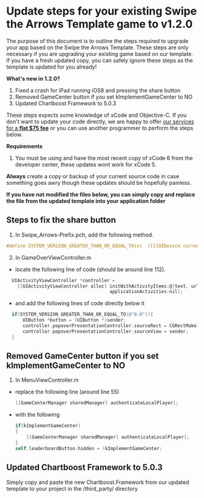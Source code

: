 # Update steps for your existing Swipe the Arrows Template game to v1.2.0
The purpose of this document is to outline the steps required to upgrade your app based on the Swipe the Arrows Template.
These steps are only necessary if you are upgrading your existing game based on our template.  If you have a fresh updated copy, you can safely ignore these steps as the template is updated for you already!

**What's new in 1.2.0?**

1. Fixed a crash for iPad running iOS8 and pressing the share button
2. Removed GameCenter button if you set kImplementGameCenter to NO
3. Updated Chartboost Framework to 5.0.3

These steps expects some knowledge of xCode and Objective-C. If you don't want to update your code directly, we are happy to offer [our services for a **flat $75 fee**](http://alpinepipeline.com/pages/services) or you can use another programmer to perform the steps below.   

**Requirements**

1. You must be using and have the most recent copy of xCode 6 from the developer center, these updates wont work for xCode 5.

**Always** create a copy or backup of your current source code in case something goes awry though these updates should be hopefully painless.

**If you have not modified the files below, you can simply copy and replace the file from the updated template into your application folder**

## Steps to fix the share button
1. In Swipe_Arrows-Prefix.pch, add the following method.

  ```objective-c
  #define SYSTEM_VERSION_GREATER_THAN_OR_EQUAL_TO(v)  ([[[UIDevice currentDevice] systemVersion] compare:v options:NSNumericSearch] != NSOrderedAscending)
  ```
2. In GameOverViewController.m
  * locate the following line of code (should be around line 112).
  ```objective-c
    UIActivityViewController *controller =
      [[UIActivityViewController alloc] initWithActivityItems:@[text, url]
                                        applicationActivities:nil];
  ```
  * and add the following lines of code directly below it 
  ```objective-c
    if(SYSTEM_VERSION_GREATER_THAN_OR_EQUAL_TO(@"8.0")){
        UIButton *button = (UIButton *)sender;
        controller.popoverPresentationController.sourceRect = CGRectMake(button.frame.size.width/2, 0, 0, 0);
        controller.popoverPresentationController.sourceView = sender;
    }
  ```

## Removed GameCenter button if you set kImplementGameCenter to NO
1. In MenuViewController.m
  * replace the following line (around line 55)
    ```objective-c
    [[GameCenterManager sharedManager] authenticateLocalPlayer];
    ```

  * with the following 
    ```objective-c
    if(kImplementGameCenter)
    {
        [[GameCenterManager sharedManager] authenticateLocalPlayer];
    }
    self.leaderboardButton.hidden = !kImplementGameCenter;
    ```

## Updated Chartboost Framework to 5.0.3
Simply copy and paste the new Chartboost.Framework from our updated template to your project in the /third_party/ directory


